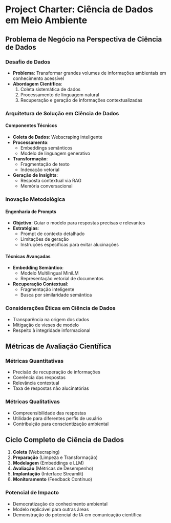 # Project Charter: Ciência de Dados em Meio Ambiente

## Problema de Negócio na Perspectiva de Ciência de Dados

### Desafio de Dados

- **Problema**: Transformar grandes volumes de informações ambientais em conhecimento acessível
- **Abordagem Científica**:
  1. Coleta sistemática de dados
  2. Processamento de linguagem natural
  3. Recuperação e geração de informações contextualizadas

### Arquitetura de Solução em Ciência de Dados

#### Componentes Técnicos

- **Coleta de Dados**: Webscraping inteligente
- **Processamento**:
  - Embeddings semânticos
  - Modelo de linguagem generativo
- **Transformação**:
  - Fragmentação de texto
  - Indexação vetorial
- **Geração de Insights**:
  - Resposta contextual via RAG
  - Memória conversacional

### Inovação Metodológica

#### Engenharia de Prompts

- **Objetivo**: Guiar o modelo para respostas precisas e relevantes
- **Estratégias**:
  - Prompt de contexto detalhado
  - Limitações de geração
  - Instruções específicas para evitar alucinações

#### Técnicas Avançadas

- **Embedding Semântico**:
  - Modelo Multilingual MiniLM
  - Representação vetorial de documentos
- **Recuperação Contextual**:
  - Fragmentação inteligente
  - Busca por similaridade semântica

### Considerações Éticas em Ciência de Dados

- Transparência na origem dos dados
- Mitigação de vieses de modelo
- Respeito à integridade informacional

## Métricas de Avaliação Científica

### Métricas Quantitativas

- Precisão de recuperação de informações
- Coerência das respostas
- Relevância contextual
- Taxa de respostas não alucinatórias

### Métricas Qualitativas

- Compreensibilidade das respostas
- Utilidade para diferentes perfis de usuário
- Contribuição para conscientização ambiental

## Ciclo Completo de Ciência de Dados

1. **Coleta** (Webscraping)
2. **Preparação** (Limpeza e Transformação)
3. **Modelagem** (Embeddings e LLM)
4. **Avaliação** (Métricas de Desempenho)
5. **Implantação** (Interface Streamlit)
6. **Monitoramento** (Feedback Contínuo)

### Potencial de Impacto

- Democratização do conhecimento ambiental
- Modelo replicável para outras áreas
- Demonstração do potencial de IA em comunicação científica
